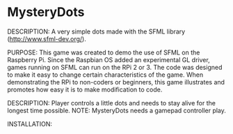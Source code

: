 # MysteryDots
DESCRIPTION:
A very simple dots made with the SFML library (http://www.sfml-dev.org/).

PURPOSE:
This game was created to demo the use of SFML on the Raspberry Pi.  Since the Raspbian OS added an experimental GL driver, games running on SFML can run on the RPi 2 or 3.  The code was designed to make it easy to change certain characteristics of the game.  When demonstrating the RPi to non-coders or beginners, this game illustrates and promotes how easy it is to make modification to code.

DESCRIPTION:
Player controls a little dots and needs to stay alive for the longest time possible.  NOTE: MysteryDots needs a gamepad controller play.

INSTALLATION:
